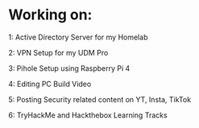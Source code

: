 # Working on:

1: Active Directory Server for my Homelab 

2: VPN Setup for my UDM Pro

3: Pihole Setup using Raspberry Pi 4

4: Editing PC Build Video

5: Posting Security related content on YT, Insta, TikTok

6: TryHackMe and Hackthebox Learning Tracks
